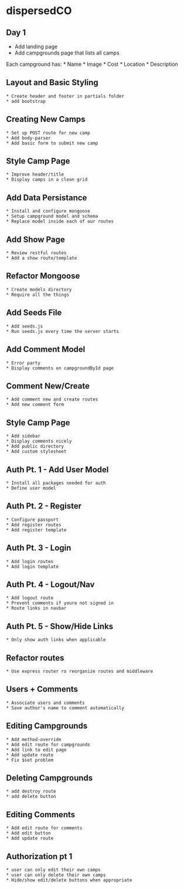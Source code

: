 # dispersedCO

## Day 1
* Add landing page
* Add campgrounds page that lists all camps

Each campground has:
    * Name
    * Image
    * Cost
    * Location
    * Description

## Layout and Basic Styling
    * Create header and footer in partials folder
    * add bootstrap

## Creating New Camps
    * Set up POST route for new camp
    * Add body-parser
    * Add basic form to submit new camp

## Style Camp Page
    * Improve header/title
    * Display camps in a clean grid

## Add Data Persistance
    * Install and configure mongoose
    * Setup campground model and schema
    * Replace model inside each of our routes

## Add Show Page
    * Review restful routes
    * Add a show route/template

## Refactor Mongoose
    * Create models directory
    * Require all the things

## Add Seeds File
    * Add seeds.js
    * Run seeds.js every time the server starts

## Add Comment Model
    * Error party
    * Display comments on campgroundById page

## Comment New/Create
    * Add comment new and create routes
    * Add new comment form

## Style Camp Page
    * Add sidebar
    * Display comments nicely
    * Add public directory
    * Add custom stylesheet

## Auth Pt. 1 - Add User Model
    * Install all packages needed for auth
    * Define user model

## Auth Pt. 2 - Register
    * Configure passport
    * Add register routes
    * Add register template

## Auth Pt. 3 - Login
    * Add login routes
    * Add login template

## Auth Pt. 4 - Logout/Nav
    * Add logout route
    * Prevent comments if youre not signed in
    * Route links in navbar

## Auth Pt. 5 - Show/Hide Links
    * Only show auth links when applicable

## Refactor routes
    * Use express router ro reorganize routes and middleware

## Users + Comments
    * Associate users and comments
    * Save author's name to comment automatically    

## Editing Campgrounds
    * Add method-override
    * Add edit route for campgrounds
    * Add link to edit page
    * Add update route
    * Fix $set problem

## Deleting Campgrounds
    * add destroy route
    * add delete button

## Editing Comments
    * Add edit route for comments
    * Add edit button
    * Add update route

## Authorization pt 1
    * user can only edit their own camps
    * user can only delete their own camps
    * Hide/show edit/delete buttons when appropriate